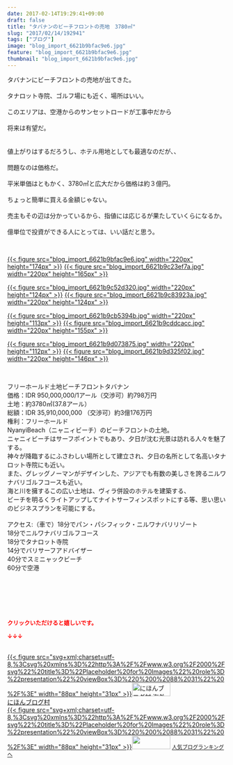```yaml
---
date: 2017-02-14T19:29:41+09:00
draft: false
title: "タバナンのビーチフロントの売地　3780㎡"
slug: "2017/02/14/192941"
tags: ["ブログ"]
image: "blog_import_6621b9bfac9e6.jpg"
feature: "blog_import_6621b9bfac9e6.jpg"
thumbnail: "blog_import_6621b9bfac9e6.jpg"
---
```

<p>タバナンにビーチフロントの売地が出てきた。<br/><br/>タナロット寺院、ゴルフ場にも近く、場所はいい。<br/><br/>このエリアは、空港からのサンセットロードが工事中だから<br/><br/>将来は有望だ。<br/><br/><br/>値上がりはするだろうし、ホテル用地としても最適なのだが、、<br/><br/>問題なのは価格だ。<br/><br/>平米単価はともかく、3780㎡と広大だから価格は約３億円。<br/><br/>ちょっと簡単に買える金額じゃない。<br/><br/>売主もその辺は分かっているから、指値には応じるが果たしていくらになるか。<br/><br/>億単位で投資ができる人にとっては、いい話だと思う。</p><p> </p><p><a href="blog_import_6621b9c0d04c3.jpg">{{< figure src="blog_import_6621b9bfac9e6.jpg" width="220px" height="174px" >}}</a> <a href="blog_import_6621b9c35b58e.jpg">{{< figure src="blog_import_6621b9c23ef7a.jpg" width="220px" height="165px" >}}</a></p><p><a href="blog_import_6621b9c64fe09.jpg">{{< figure src="blog_import_6621b9c52d320.jpg" width="220px" height="124px" >}}</a> <a href="blog_import_6621b9c984541.jpg">{{< figure src="blog_import_6621b9c83923a.jpg" width="220px" height="124px" >}}</a></p><p><a href="blog_import_6621b9cc73740.jpg">{{< figure src="blog_import_6621b9cb5394b.jpg" width="220px" height="113px" >}}</a> <a href="blog_import_6621b9cf0bbcf.jpg">{{< figure src="blog_import_6621b9cddcacc.jpg" width="220px" height="155px" >}}</a></p><p><a href="blog_import_6621b9d19b999.jpg">{{< figure src="blog_import_6621b9d073875.jpg" width="220px" height="112px" >}}</a> <a href="blog_import_6621b9d4445e8.jpg">{{< figure src="blog_import_6621b9d325f02.jpg" width="220px" height="146px" >}}</a></p><p> </p><p>フリーホールド土地ビーチフロントタバナン<br/>価格：IDR 950,000,000/1アール（交渉可）約798万円<br/>土地：約3780㎡(37.8アール）<br/>総額：IDR 35,910,000,000 （交渉可）約3億176万円<br/>権利：フリーホールド<br/>NyanyiBeach（ニャニィビーチ）のビーチフロントの土地。<br/>ニャニィビーチはサーフポイントでもあり、夕日が沈む光景は訪れる人々を魅了する。<br/>神々が降臨するにふさわしい場所として建立され、夕日の名所として名高いタナロット寺院にも近い。<br/>また、グレッグノーマンがデザインした、アジアでも有数の美しさを誇るニルワナバリゴルフコースも近い。<br/>海と川を擁するこの広い土地は、ヴィラ併設のホテルを建築する、<br/>ビーチを明るくライトアップしてナイトサーフィンスポットにする等、思い思いのビジネスプランを可能にする。<br/><br/>アクセス:（車で）18分でパン・パシフィック・ニルワナバリリゾート<br/>18分でニルワナバリゴルフコース<br/>18分でタナロット寺院<br/>14分でバリサーフアドバイザー<br/>40分でスミニャックビーチ<br/>60分で空港</p><p> </p><p> </p> <p><font color="#ff0000" size="2"><strong>クリックいただけると嬉しいです。</strong></font></p><p><font color="#ff0000" size="2"><strong>↓↓↓</strong></font></p><p><br/><a href="ranking.html?p_cid=01260127" target="_blank">{{< figure src="svg+xml;charset=utf-8,%3Csvg%20xmlns%3D%22http%3A%2F%2Fwww.w3.org%2F2000%2Fsvg%22%20title%3D%22Placeholder%20for%20Images%22%20role%3D%22presentation%22%20viewBox%3D%220%200%2088%2031%22%20%2F%3E" width="88px" height="31px" >}}<noscript><img alt="にほんブログ村 海外生活ブログ バリ島情報へ" border="0" height="31" src="https://img-proxy.blog-video.jp/images?url=http%3A%2F%2Foverseas.blogmura.com%2Fbali%2Fimg%2Fbali88_31.gif" width="88"></noscript></a><br/><a href="ranking.html?p_cid=01260127" target="_blank">にほんブログ村</a><br/><a href="link.php?1804582" title="人気ブログランキングへ">{{< figure src="svg+xml;charset=utf-8,%3Csvg%20xmlns%3D%22http%3A%2F%2Fwww.w3.org%2F2000%2Fsvg%22%20title%3D%22Placeholder%20for%20Images%22%20role%3D%22presentation%22%20viewBox%3D%220%200%2088%2031%22%20%2F%3E" width="88px" height="31px" >}}<noscript><img border="0" height="31" src="https://blog.with2.net/img/banner/banner_22.gif" width="88"></noscript></a> <a href="link.php?1804582" style="font-size: 12px;">人気ブログランキングへ</a></p>

